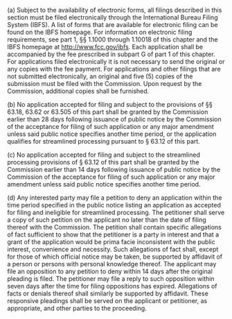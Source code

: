 (a) Subject to the availability of electronic forms, all filings described in this section must be filed electronically through the International Bureau Filing System (IBFS). A list of forms that are available for electronic filing can be found on the IBFS homepage. For information on electronic filing requirements, see part 1, §§ 1.1000 through 1.10018 of this chapter and the IBFS homepage at http://www.fcc.gov/ibfs. Each application shall be accompanied by the fee prescribed in subpart G of part 1 of this chapter. For applications filed electronically it is not necessary to send the original or any copies with the fee payment. For applications and other filings that are not submitted electronically, an original and five (5) copies of the submission must be filed with the Commission. Upon request by the Commission, additional copies shall be furnished.

(b) No application accepted for filing and subject to the provisions of §§ 63.18, 63.62 or 63.505 of this part shall be granted by the Commission earlier than 28 days following issuance of public notice by the Commission of the acceptance for filing of such application or any major amendment unless said public notice specifies another time period, or the application qualifies for streamlined processing pursuant to § 63.12 of this part.

(c) No application accepted for filing and subject to the streamlined processing provisions of § 63.12 of this part shall be granted by the Commission earlier than 14 days following issuance of public notice by the Commission of the acceptance for filing of such application or any major amendment unless said public notice specifies another time period.

(d) Any interested party may file a petition to deny an application within the time period specified in the public notice listing an application as accepted for filing and ineligible for streamlined processing. The petitioner shall serve a copy of such petition on the applicant no later than the date of filing thereof with the Commission. The petition shall contain specific allegations of fact sufficient to show that the petitioner is a party in interest and that a grant of the application would be prima facie inconsistent with the public interest, convenience and necessity. Such allegations of fact shall, except for those of which official notice may be taken, be supported by affidavit of a person or persons with personal knowledge thereof. The applicant may file an opposition to any petition to deny within 14 days after the original pleading is filed. The petitioner may file a reply to such opposition within seven days after the time for filing oppositions has expired. Allegations of facts or denials thereof shall similarly be supported by affidavit. These responsive pleadings shall be served on the applicant or petitioner, as appropriate, and other parties to the proceeding.

